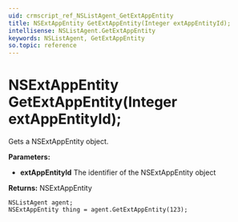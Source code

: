 ```yaml
---
uid: crmscript_ref_NSListAgent_GetExtAppEntity
title: NSExtAppEntity GetExtAppEntity(Integer extAppEntityId);
intellisense: NSListAgent.GetExtAppEntity
keywords: NSListAgent, GetExtAppEntity
so.topic: reference
---
```


# NSExtAppEntity GetExtAppEntity(Integer extAppEntityId);

Gets a NSExtAppEntity object.

**Parameters:**
 - **extAppEntityId** The identifier of the NSExtAppEntity object

**Returns:** NSExtAppEntity

```crmscript
NSListAgent agent;
NSExtAppEntity thing = agent.GetExtAppEntity(123);
```

